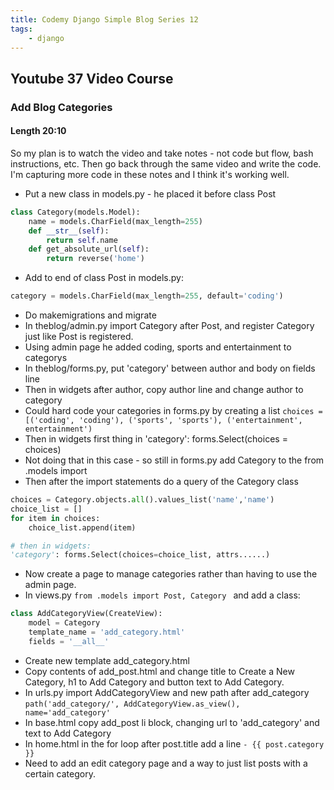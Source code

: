 ```yaml
---
title: Codemy Django Simple Blog Series 12
tags:
    - django
---
```


## Youtube 37 Video Course
### Add Blog Categories
#### Length 20:10


So my plan is to watch the video and take notes - not code but flow, bash instructions, etc. Then go back through the same video and write the code. I'm capturing more code in these notes and I think it's working well.

- Put a new class in models.py - he placed it before class Post
``` python
class Category(models.Model):
	name = models.CharField(max_length=255)
	def __str__(self):
		return self.name
	def get_absolute_url(self):
		return reverse('home')
```
- Add to end of class Post in models.py:
``` python
category = models.CharField(max_length=255, default='coding')
```
- Do makemigrations and migrate
- In theblog/admin.py import Category after Post, and register Category just like Post is registered.
- Using admin page he added coding, sports and entertainment to categorys
- In theblog/forms.py, put 'category' between author and body on fields line
- Then in widgets after author, copy author line and change author to category
- Could hard code your categories in forms.py by creating a list `choices = [('coding', 'coding'), ('sports', 'sports'), ('entertainment', entertainment')`
- Then in widgets first thing in 'category': forms.Select(choices = choices)
- Not doing that in this case - so still in forms.py add Category to the from .models import
- Then after the import statements do a query of the Category class
``` python
choices = Category.objects.all().values_list('name','name')
choice_list = []
for item in choices:
	choice_list.append(item)

# then in widgets:
'category': forms.Select(choices=choice_list, attrs......)
```
- Now create a page to manage categories rather than having to use the admin page.
- In views.py `from .models import Post, Category ` and add a class:
``` python
class AddCategoryView(CreateView):
	model = Category
	template_name = 'add_category.html'
	fields = '__all__'
```
- Create new template add_category.html
- Copy contents of add_post.html and change title to Create a New Category, h1 to Add Category and button text to Add Category.
- In urls.py import AddCategoryView and new path after add_category `path('add_category/', AddCategoryView.as_view(), name='add_category'`
- In base.html copy add_post li block, changing url to 'add_category' and text to Add Category
- In home.html in the for loop after post.title add a line `- {{ post.category }}` 
- Need to add an edit category page and a way to just list posts with a certain category.
